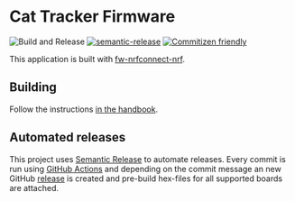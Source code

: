 # Cat Tracker Firmware

![Build and Release](https://github.com/bifravst/firmware/workflows/Build%20and%20Release/badge.svg?branch=saga)
[![semantic-release](https://img.shields.io/badge/%20%20%F0%9F%93%A6%F0%9F%9A%80-semantic--release-e10079.svg)](https://github.com/semantic-release/semantic-release)
[![Commitizen friendly](https://img.shields.io/badge/commitizen-friendly-brightgreen.svg)](http://commitizen.github.io/cz-cli/)

This application is built with [fw-nrfconnect-nrf](https://github.com/NordicPlayground/fw-nrfconnect-nrf).

## Building

Follow the instructions [in the handbook](https://bifravst.gitbook.io/bifravst/v/saga/cat-tracker-firmware/compiling).

## Automated releases

This project uses [Semantic Release](https://github.com/semantic-release/semantic-release) to automate releases. Every commit is run using [GitHub Actions](https://github.com/features/actions) and depending on the commit message an new GitHub [release](https://github.com/bifravst/cat-tracker-fw/releases) is created and pre-build hex-files for all supported boards are attached.
